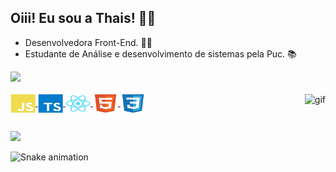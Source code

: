 



## Oiii! Eu sou a Thais! 👋🏻
- Desenvolvedora Front-End. 👩‍💻
- Estudante de Análise e desenvolvimento de sistemas pela Puc. 📚
 <div>
  <a href="https://github.com/ThaisDeveloper">
  <img height="180em" src="https://github-readme-stats.vercel.app/api?username=ThaisDeveloper&show_icons=true&theme=dracula&include_all_commits=truecount_private=true"/>
</div>
   <div style="display: inline_block"><br>
  <img align="center" alt="thais-Js" height="30" width="40" src="https://raw.githubusercontent.com/devicons/devicon/master/icons/javascript/javascript-plain.svg">
  <img align="center" alt="thais-Ts" height="30" width="40" src="https://raw.githubusercontent.com/devicons/devicon/master/icons/typescript/typescript-plain.svg">
  <img align="center" alt="thais-React" height="30" width="40" src="https://raw.githubusercontent.com/devicons/devicon/master/icons/react/react-original.svg">
  <img align="center" alt="thais-HTML" height="30" width="40" src="https://raw.githubusercontent.com/devicons/devicon/master/icons/html5/html5-original.svg">
  <img align="center" alt="thais-CSS" height="30" width="40" src="https://raw.githubusercontent.com/devicons/devicon/master/icons/css3/css3-original.svg">
    <img align="right" alt="gif" src="https://64.media.tumblr.com/3d2ceb6d15a36c8bb1a02ffc923279c2/tumblr_p3sj7feavw1weyvovo3_500.gifv">
</div>
 
  ##

<div> 
  <a href="https://instagram.com/thais.dev" target="_blank"><img src="https://img.shields.io/badge/-Instagram-%23E4405F?style=for-the-badge&logo=instagram&logoColor=white" target="_blank"></a>

</div>
 
  ![Snake animation](https://github.com/ThaisDeveloper/ThaisDeveloper/blob/output/github-contribution-grid-snake.svg)
